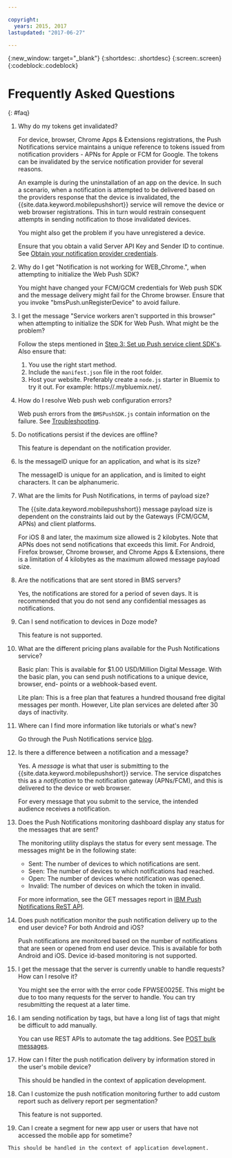 ```yaml
---

copyright:
  years: 2015, 2017
lastupdated: "2017-06-27"

---
```

{:new_window: target="_blank"}
{:shortdesc: .shortdesc}
{:screen:.screen}
{:codeblock:.codeblock}


# Frequently Asked Questions 
{: #faq}


1. Why do my tokens get invalidated?
	
	For device, browser, Chrome Apps & Extensions registrations, the Push Notifications service maintains a unique reference to tokens issued from notification providers - APNs for Apple or FCM for Google. The tokens can be invalidated by the service notification provider for several reasons. 

	An example is during the uninstallation of an app on the device. In such a scenario, when a notification is attempted to be delivered based on the providers response that the device is invalidated, the {{site.data.keyword.mobilepushshort}} service will remove the device or web browser registrations. This in turn would restrain consequent attempts in sending notification to those invalidated devices. 

	You might also get the problem if you have unregistered a device.

	Ensure that you obtain a valid Server API Key and Sender ID to continue. See [Obtain your notification provider credentials](push_step_1.html).


2. Why do I get "Notification is not working for WEB_Chrome.", when attempting to initialize the Web Push SDK?

	You might have changed your FCM/GCM credentials for Web push SDK and the message delivery might fail for the Chrome browser. Ensure that you invoke "bmsPush.unRegisterDevice" to avoid failure.

3. I get the message "Service workers aren't supported in this browser" when attempting to initialize the SDK for Web Push. What might be the problem? 

	Follow the steps mentioned in [Step 3: Set up Push service client SDK's](push_step_3.html).	Also ensure that:
 
	1. You use the right start method. 
	1. Include the `manifest.json` file in the root folder.
	1. Host your website. Preferably create a `node.js` starter in Bluemix to try it out. For example: https://<mysamplewebsite>.mybluemix.net/.	

4. How do I resolve Web push web configuration errors?

	Web push errors from the `BMSPushSDK.js` contain information on the failure.  See [Troubleshooting](push_troubleshooting.html).	

5. Do notifications persist if the devices are offline?

	This feature is dependant on the notification provider.	

6. Is the messageID unique for an application, and what is its size?

	The messageID is unique for an application, and is limited to eight characters. It can be alphanumeric.

7. What are the limits for Push Notifications, in terms of payload size?

	The {{site.data.keyword.mobilepushshort}} message payload size is dependent on the constraints laid out by the Gateways (FCM/GCM, APNs) and client platforms. 

	For iOS 8 and later, the maximum size allowed is 2 kilobytes. Note that APNs does not send notifications that exceeds this limit. For Android, Firefox browser, Chrome browser, and Chrome Apps & Extensions, there is a limitation of 4 kilobytes as the maximum allowed message payload size.	

8. Are the notifications that are sent stored in BMS servers?

	Yes, the notifications are stored for a period of seven days. It is recommended that you do not send any confidential messages as notifications.

9. Can I send notification to devices in Doze mode?

	This feature is not supported.	

10. What are the different pricing plans available for the Push Notifications service?

	Basic plan: This is available for $1.00 USD/Million Digital Message. With the basic plan, you can send push notifications to a unique device, browser, end- points or a webhook-based event. 

	Lite plan: This is a free plan that features a hundred thousand free digital messages per month. However, Lite plan services are deleted after 30 days of inactivity.	

11. Where can I find more information like tutorials or what's new?

	Go through the Push Notifications service [blog](http://push-notification-service.mybluemix.net/).	

12. Is there a difference between a notification and a message?

	Yes. A _message_ is what that user is submitting to the {{site.data.keyword.mobilepushshort}} service. The service dispatches this as a _notification_ to the notification gateway (APNs/FCM), and this is delivered to the device or web browser.

	For every message that you submit to the service, the intended audience receives a notification.	

13. Does the Push Notifications monitoring dashboard display any status for the messages that are sent?

	The monitoring utility displays the status for every sent message. The messages might be in the following state:
	
	- Sent: The number of devices to which notifications are sent.
	- Seen: The number of devices to which notifications had reached.
	- Open: The number of devices where notification was opened.
	- Invalid: The number of devices on which the token in invalid.

	For more information, see the GET messages report in [IBM Push Notifications ReST API](https://mobile.ng.bluemix.net/imfpush/).	

14. Does push notification monitor the push notification delivery up to the end user device? For both Android and iOS?

	Push notifications are monitored based on the number of notifications that are seen or opened from end user device. This is available for both Android and iOS. Device id-based monitoring is not supported. 

15. I get the message that the server is currently unable to handle requests? How can I resolve it?

	You might see the error with the error code FPWSE0025E. This might be due to too many requests for the server to handle. You can try resubmitting the request at a later time.	

16. I am sending notification by tags, but have a long list of tags that might be difficult to add manually. 
	
	You can use REST APIs to automate the tag additions. See [POST bulk messages](https://mobile.ng.bluemix.net/imfpush/).

17. How can I filter the push notification delivery by information stored in the user's mobile device?

	This should be handled in the context of application development.

18. Can I customize the push notification monitoring further to add custom report such as delivery report per segmentation?

	This feature is not supported.

19.  Can I create a segment for new app user or users that have not accessed the mobile app for sometime?

	This should be handled in the context of application development.


	


	
	




	


